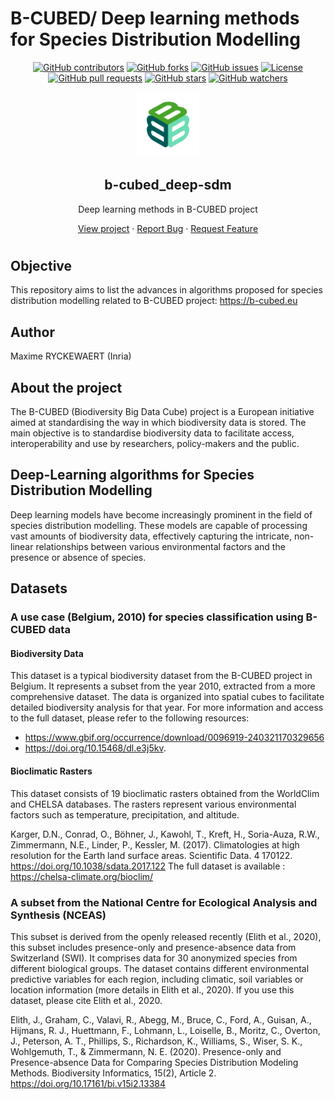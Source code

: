 # B-CUBED/ Deep learning methods for Species Distribution Modelling

<a name="readme-top"></a>

<p align="center">
  <a href="https://github.com/RYCKEWAERT/b-cubed_deep-sdm/graphs/contributors"><img src="https://img.shields.io/github/contributors/RYCKEWAERT/b-cubed_deep-sdm" alt="GitHub contributors"></a>
  <a href="https://github.com/RYCKEWAERT/b-cubed_deep-sdm/network/members"><img src="https://img.shields.io/github/forks/RYCKEWAERT/b-cubed_deep-sdm" alt="GitHub forks"></a>
  <a href="https://github.com/RYCKEWAERT/b-cubed_deep-sdm/issues"><img src="https://img.shields.io/github/issues/RYCKEWAERT/b-cubed_deep-sdm" alt="GitHub issues"></a>
  <a href="https://github.com/RYCKEWAERT/b-cubed_deep-sdm/blob/main/LICENSE"><img src="https://img.shields.io/github/license/RYCKEWAERT/b-cubed_deep-sdm" alt="License"></a>
  <a href="https://github.com/RYCKEWAERT/b-cubed_deep-sdm/pulls"><img src="https://img.shields.io/github/issues-pr/RYCKEWAERT/b-cubed_deep-sdm" alt="GitHub pull requests"></a>
  <a href="https://github.com/RYCKEWAERT/b-cubed_deep-sdm/stargazers"><img src="https://img.shields.io/github/stars/RYCKEWAERT/b-cubed_deep-sdm" alt="GitHub stars"></a>
  <a href="https://github.com/RYCKEWAERT/b-cubed_deep-sdm/watchers"><img src="https://img.shields.io/github/watchers/RYCKEWAERT/b-cubed_deep-sdm" alt="GitHub watchers"></a>
</p>


<div align="center">
  <img src="images/B3_logomark.png" alt="Project logo" width="100">
  <h2 align="center">b-cubed_deep-sdm</h2>
  <p align="center">Deep learning methods in B-CUBED project</p>
  <a href="https://github.com/RYCKEWAERT/b-cubed_deep-sdm">View project</a>
  ·
  <a href="https://github.com/RYCKEWAERT/b-cubed_deep-sdm/issues">Report Bug</a>
  ·
  <a href="https://github.com/RYCKEWAERT/b-cubed_deep-sdm/issues">Request Feature</a>
  <h1></h1>
</div>









## Objective
This repository aims to list the advances in algorithms proposed for species distribution modelling related to B-CUBED project: https://b-cubed.eu


## Author
Maxime RYCKEWAERT (Inria)

## About the project
The B-CUBED (Biodiversity Big Data Cube) project is a European initiative aimed at standardising the way in which biodiversity data is stored. The main objective is to standardise biodiversity data to facilitate access, interoperability and use by researchers, policy-makers and the public.

## Deep-Learning algorithms for Species Distribution Modelling
Deep learning models have become increasingly prominent in the field of species distribution modelling. These models are capable of processing vast amounts of biodiversity data, effectively capturing the intricate, non-linear relationships between various environmental factors and the presence or absence of species. 


## Datasets

### A use case (Belgium, 2010) for species classification using B-CUBED data 

#### Biodiversity Data
This dataset is a typical biodiversity dataset from the B-CUBED project in Belgium. It represents a subset from the year 2010, extracted from a more comprehensive dataset. The data is organized into spatial cubes to facilitate detailed biodiversity analysis for that year. For more information and access to the full dataset, please refer to the following resources: 
- https://www.gbif.org/occurrence/download/0096919-240321170329656
- https://doi.org/10.15468/dl.e3j5kv.

#### Bioclimatic Rasters 

This dataset consists of 19 bioclimatic rasters obtained from the WorldClim and CHELSA databases. The rasters represent various environmental factors such as temperature, precipitation, and altitude. 

Karger, D.N., Conrad, O., Böhner, J., Kawohl, T., Kreft, H., Soria-Auza, R.W., Zimmermann, N.E., Linder, P., Kessler, M. (2017). Climatologies at high resolution for the Earth land surface areas. Scientific Data. 4 170122. https://doi.org/10.1038/sdata.2017.122
The full dataset is available : https://chelsa-climate.org/bioclim/ 

### A subset from the National Centre for Ecological Analysis and Synthesis (NCEAS)

This subset is derived from the openly released recently (Elith et al., 2020), this subset includes presence-only and presence-absence data from Switzerland (SWI). It comprises data for 30 anonymized species from different biological groups. The dataset contains different environmental predictive variables for each region, including climatic, soil variables or location information (more details in Elith et al., 2020). If you use this dataset, please cite Elith et al., 2020. 

Elith, J., Graham, C., Valavi, R., Abegg, M., Bruce, C., Ford, A., Guisan, A., Hijmans, R. J., Huettmann, F., Lohmann, L., Loiselle, B., Moritz, C., Overton, J., Peterson, A. T., Phillips, S., Richardson, K., Williams, S., Wiser, S. K., Wohlgemuth, T., & Zimmermann, N. E. (2020). Presence-only and Presence-absence Data for Comparing Species Distribution Modeling Methods. Biodiversity Informatics, 15(2), Article 2. https://doi.org/10.17161/bi.v15i2.13384

